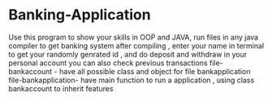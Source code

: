 # Banking-Application
Use this program to show your skills in OOP and JAVA, run files in any java compiler to get banking system
after compiling , enter your name in terminal to get your randomly genrated id , and do deposit and withdraw in your personal account
you can also check previous transactions 
file-bankaccount - have all possible class and object for file bankapplication 
file-bankapplication- have main function to run a application , using class bankaccount to inherit features
